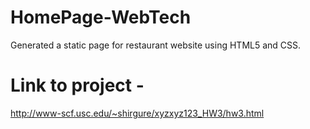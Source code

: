 # HomePage-WebTech

Generated a static page for restaurant website using HTML5 and CSS.
# Link to project - 
http://www-scf.usc.edu/~shirgure/xyzxyz123_HW3/hw3.html
